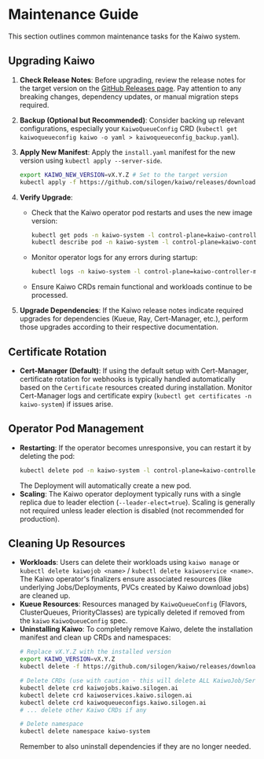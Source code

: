 # Maintenance Guide

This section outlines common maintenance tasks for the Kaiwo system.

## Upgrading Kaiwo

1.  **Check Release Notes**: Before upgrading, review the release notes for the target version on the [GitHub Releases page](https://github.com/silogen/kaiwo/releases). Pay attention to any breaking changes, dependency updates, or manual migration steps required.
2.  **Backup (Optional but Recommended)**: Consider backing up relevant configurations, especially your `KaiwoQueueConfig` CRD (`kubectl get kaiwoqueueconfig kaiwo -o yaml > kaiwoqueueconfig_backup.yaml`).
3.  **Apply New Manifest**: Apply the `install.yaml` manifest for the new version using `kubectl apply --server-side`.

    ```bash
    export KAIWO_NEW_VERSION=vX.Y.Z # Set to the target version
    kubectl apply -f https://github.com/silogen/kaiwo/releases/download/${KAIWO_NEW_VERSION}/install.yaml --server-side
    ```
4.  **Verify Upgrade**:

    *   Check that the Kaiwo operator pod restarts and uses the new image version:
        ```bash
        kubectl get pods -n kaiwo-system -l control-plane=kaiwo-controller-manager
        kubectl describe pod -n kaiwo-system -l control-plane=kaiwo-controller-manager | grep Image:
        ```
    *   Monitor operator logs for any errors during startup:
        ```bash
        kubectl logs -n kaiwo-system -l control-plane=kaiwo-controller-manager -f
        ```
    *   Ensure Kaiwo CRDs remain functional and workloads continue to be processed.
5.  **Upgrade Dependencies**: If the Kaiwo release notes indicate required upgrades for dependencies (Kueue, Ray, Cert-Manager, etc.), perform those upgrades according to their respective documentation.

## Certificate Rotation

*   **Cert-Manager (Default)**: If using the default setup with Cert-Manager, certificate rotation for webhooks is typically handled automatically based on the `Certificate` resources created during installation. Monitor Cert-Manager logs and certificate expiry (`kubectl get certificates -n kaiwo-system`) if issues arise.

## Operator Pod Management

*   **Restarting**: If the operator becomes unresponsive, you can restart it by deleting the pod:
    ```bash
    kubectl delete pod -n kaiwo-system -l control-plane=kaiwo-controller-manager
    ```
    The Deployment will automatically create a new pod.
*   **Scaling**: The Kaiwo operator deployment typically runs with a single replica due to leader election (`--leader-elect=true`). Scaling is generally not required unless leader election is disabled (not recommended for production).

## Cleaning Up Resources

*   **Workloads**: Users can delete their workloads using `kaiwo manage` or `kubectl delete kaiwojob <name>` / `kubectl delete kaiwoservice <name>`. The Kaiwo operator's finalizers ensure associated resources (like underlying Jobs/Deployments, PVCs created by Kaiwo download jobs) are cleaned up.
*   **Kueue Resources**: Resources managed by `KaiwoQueueConfig` (Flavors, ClusterQueues, PriorityClasses) are typically deleted if removed from the `kaiwo` `KaiwoQueueConfig` spec.
*   **Uninstalling Kaiwo**: To completely remove Kaiwo, delete the installation manifest and clean up CRDs and namespaces:
    ```bash
    # Replace vX.Y.Z with the installed version
    export KAIWO_VERSION=vX.Y.Z
    kubectl delete -f https://github.com/silogen/kaiwo/releases/download/${KAIWO_VERSION}/install.yaml

    # Delete CRDs (use with caution - this will delete ALL KaiwoJob/Service/QueueConfig resources)
    kubectl delete crd kaiwojobs.kaiwo.silogen.ai
    kubectl delete crd kaiwoservices.kaiwo.silogen.ai
    kubectl delete crd kaiwoqueueconfigs.kaiwo.silogen.ai
    # ... delete other Kaiwo CRDs if any

    # Delete namespace
    kubectl delete namespace kaiwo-system
    ```
    Remember to also uninstall dependencies if they are no longer needed.
